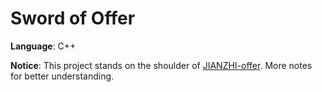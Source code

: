# Sword of Offer

**Language**: C++

**Notice**: This project stands on the shoulder of [JIANZHI-offer](https://github.com/LuyangCAT/JIANZHI-offer).
More notes for better understanding.